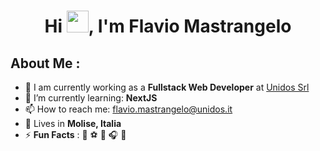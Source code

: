 <h1 align="center">Hi <img src="https://media.giphy.com/media/hvRJCLFzcasrR4ia7z/giphy.gif" width="35">, I'm Flavio Mastrangelo</h1>

## About Me :

- 🏢 I am currently working as a **Fullstack Web Developer** at [Unidos Srl](https://unidoscloud.eu/)
- 🌱 I’m currently learning: **NextJS**
- 📫 How to reach me: [flavio.mastrangelo@unidos.it](mailto:flavio.mastrangelo@unidos.it)
- 🏡 Lives in **Molise, Italia**
- ⚡ **Fun Facts** : 🍕 ⚽ 🏏 🎧 🚞

<!---
FlavioUnidos/FlavioUnidos is a ✨ special ✨ repository because its `README.md` (this file) appears on your GitHub profile.
You can click the Preview link to take a look at your changes.
--->
